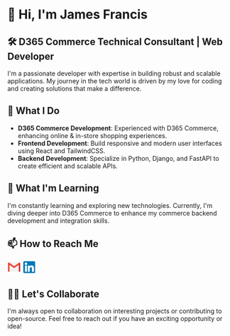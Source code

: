 # 👋 Hi, I'm James Francis

## 🛠️ D365 Commerce Technical Consultant | Web Developer

I'm a passionate developer with expertise in building robust and scalable applications. My journey in the tech world is driven by my love for coding and creating solutions that make a difference.

## 💼 What I Do

- **D365 Commerce Development**: Experienced with D365 Commerce, enhancing online & in-store shopping experiences.
- **Frontend Development**: Build responsive and modern user interfaces using React and TailwindCSS.
- **Backend Development**: Specialize in Python, Django, and FastAPI to create efficient and scalable APIs.

<!-- ## 🚀 Featured Projects
Project Name 1: A brief description of what this project does and what technologies were used.
Project Name 2: Another project that showcases your skills, with a short description.
Project Name 3: Highlight one more project that you're proud of. -->

## 🌱 What I'm Learning

I'm constantly learning and exploring new technologies. Currently, I'm diving deeper into D365 Commerce to enhance my commerce backend development and integration skills.

## 📫 How to Reach Me

<a href="mailto:jamesfrancis1947@gmail.com"><img src="./images/gmail.png" alt="Gmail" width="30" height="30"/></a>
<a href="https://www.linkedin.com/in/iamjamesfrancis"><img src="./images/linkedin.png" alt="Linkedin" width="30" height="30"/></a>


## 🧑‍💻 Let's Collaborate

I'm always open to collaboration on interesting projects or contributing to
open-source. Feel free to reach out if you have an exciting opportunity or idea!
